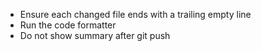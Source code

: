 - Ensure each changed file ends with a trailing empty line
- Run the code formatter
- Do not show summary after git push
